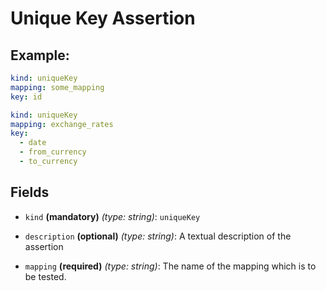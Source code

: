 # Unique Key Assertion

## Example:

```yaml
kind: uniqueKey
mapping: some_mapping
key: id
```

```yaml
kind: uniqueKey
mapping: exchange_rates
key:
  - date
  - from_currency
  - to_currency 
```

## Fields

* `kind` **(mandatory)** *(type: string)*: `uniqueKey`

* `description` **(optional)** *(type: string)*:
  A textual description of the assertion

* `mapping` **(required)** *(type: string)*:
  The name of the mapping which is to be tested.
